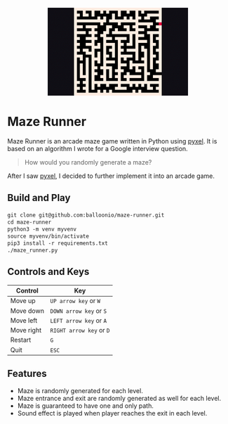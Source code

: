 <p align="center">
  <img src="DEMO.gif" height="200">
</p>

# Maze Runner

Maze Runner is an arcade maze game written in Python using [pyxel](https://github.com/kitao/pyxel). It is based on an algorithm I wrote for a Google interview question.

> How would you randomly generate a maze?

After I saw [pyxel](https://github.com/kitao/pyxel), I decided to further implement it into an arcade game.

## Build and Play

```
git clone git@github.com:balloonio/maze-runner.git
cd maze-runner
python3 -m venv myvenv
source myvenv/bin/activate
pip3 install -r requirements.txt
./maze_runner.py
```

## Controls and Keys

| Control         | Key                            |
|-----------------|--------------------------------|
| Move up         | `UP arrow key` or `W`          |
| Move down       | `DOWN arrow key` or `S`        |
| Move left       | `LEFT arrow key` or `A`        |
| Move right      | `RIGHT arrow key` or `D`       |
| Restart         | `G`                            |
| Quit            | `ESC`                          |

## Features

- Maze is randomly generated for each level.
- Maze entrance and exit are randomly generated as well for each level.
- Maze is guaranteed to have one and only path.
- Sound effect is played when player reaches the exit in each level.
